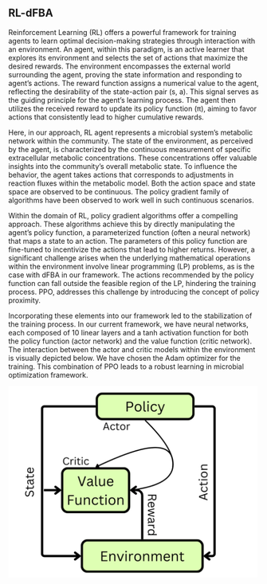 ## RL-dFBA
Reinforcement Learning (RL) offers a powerful framework for training agents to learn optimal decision-making strategies through interaction with an environment. An agent, within this paradigm, is an active learner that explores its environment and selects the set of actions that maximize the desired rewards. The environment encompasses the external world surrounding the agent, proving the state information and responding to agent’s actions. The reward function assigns a numerical value to the agent, reflecting the desirability of the state-action pair (s, a). This signal serves as the guiding principle for the agent’s learning process. The agent then utilizes the received reward to update its policy function (π), aiming to favor actions that consistently lead to higher cumulative rewards.

Here, in our approach, RL agent represents a microbial system’s metabolic network within the community. The state of the environment, as perceived by the agent, is characterized by the continuous measurement of specific extracellular metabolic concentrations. These concentrations offer valuable insights into the community’s overall metabolic state. To influence the behavior, the agent takes actions that corresponds to adjustments in reaction fluxes within the metabolic model. Both the action space and state space are observed to be continuous. The policy gradient family of algorithms have been observed to work well in such continuous scenarios. 

Within the domain of RL, policy gradient algorithms offer a compelling approach. These algorithms achieve this by directly manipulating the agent’s policy function, a parameterized function (often a neural network) that maps a state to an action. The parameters of this policy function are fine-tuned to incentivize the actions that lead to higher returns. However, a significant challenge arises when the underlying mathematical operations within the environment involve linear programming (LP) problems, as is the case with dFBA in our framework. The actions recommended by the policy function can fall outside the feasible region of the LP, hindering the training process. PPO, addresses this challenge by introducing the concept of policy proximity.

Incorporating these elements into our framework led to the stabilization of the training process. In our current framework, we have neural networks, each composed of 10 linear layers and a tanh activation function for both the policy function (actor network) and the value function (critic network). The interaction between the actor and critic models within the environment is visually depicted below. We have chosen the Adam optimizer for the training. This combination of PPO leads to a robust learning in microbial optimization framework.

<img src="https://github.com/anshul-2010/Computational-Systems-Biology/blob/main/images/display/Actor_Critic.png" alt="drawing" width="500"/>